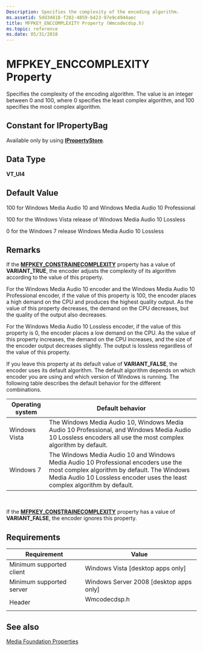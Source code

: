 ```yaml
---
Description: Specifies the complexity of the encoding algorithm.
ms.assetid: 5dd34818-f282-4859-b423-97e9c4944aec
title: MFPKEY_ENCCOMPLEXITY Property (Wmcodecdsp.h)
ms.topic: reference
ms.date: 05/31/2018
---
```


# MFPKEY\_ENCCOMPLEXITY Property

Specifies the complexity of the encoding algorithm. The value is an integer between 0 and 100, where 0 specifies the least complex algorithm, and 100 specifies the most complex algorithm.

## Constant for IPropertyBag

Available only by using [**IPropertyStore**](/windows/win32/api/propsys/nn-propsys-ipropertystore).

## Data Type

**VT\_UI4**

## Default Value

100 for Windows Media Audio 10 and Windows Media Audio 10 Professional

100 for the Windows Vista release of Windows Media Audio 10 Lossless

0 for the Windows 7 release Windows Media Audio 10 Lossless

## Remarks

If the [**MFPKEY\_CONSTRAINECOMPLEXITY**](mfpkey-constrainenccomplexityproperty.md) property has a value of **VARIANT\_TRUE**, the encoder adjusts the complexity of its algorithm according to the value of this property.

For the Windows Media Audio 10 encoder and the Windows Media Audio 10 Professional encoder, if the value of this property is 100, the encoder places a high demand on the CPU and produces the highest quality output. As the value of this property decreases, the demand on the CPU decreases, but the quality of the output also decreases.

For the Windows Media Audio 10 Lossless encoder, if the value of this property is 0, the encoder places a low demand on the CPU. As the value of this property increases, the demand on the CPU increases, and the size of the encoder output decreases slightly. The output is lossless regardless of the value of this property.

If you leave this property at its default value of **VARIANT\_FALSE**, the encoder uses its default algorithm. The default algorithm depends on which encoder you are using and which version of Windows is running. The following table describes the default behavior for the different combinations.



| Operating system | Default behavior                                                                                                                                                                                                |
|------------------|-----------------------------------------------------------------------------------------------------------------------------------------------------------------------------------------------------------------|
| Windows Vista    | The Windows Media Audio 10, Windows Media Audio 10 Professional, and Windows Media Audio 10 Lossless encoders all use the most complex algorithm by default.                                                    |
| Windows 7        | The Windows Media Audio 10 and Windows Media Audio 10 Professional encoders use the most complex algorithm by default. The Windows Media Audio 10 Lossless encoder uses the least complex algorithm by default. |



 

If the [**MFPKEY\_CONSTRAINECOMPLEXITY**](mfpkey-constrainenccomplexityproperty.md) property has a value of **VARIANT\_FALSE**, the encoder ignores this property.

## Requirements



| Requirement | Value |
|-------------------------------------|-----------------------------------------------------------------------------------------|
| Minimum supported client<br/> | Windows Vista \[desktop apps only\]<br/>                                          |
| Minimum supported server<br/> | Windows Server 2008 \[desktop apps only\]<br/>                                    |
| Header<br/>                   | <dl> <dt>Wmcodecdsp.h</dt> </dl> |



## See also

<dl> <dt>

[Media Foundation Properties](media-foundation-properties.md)
</dt> </dl>

 

 
